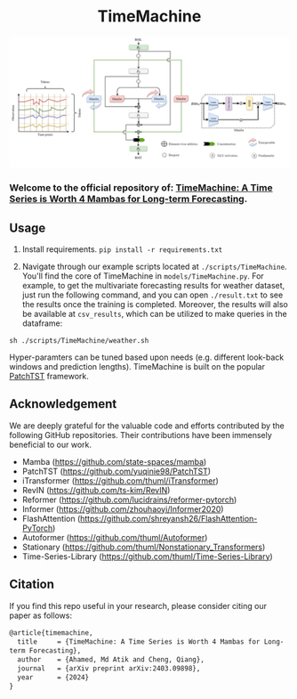 # <center>TimeMachine</center>

![Alt text](./pics/TimeMachine.PNG)
### Welcome to the official repository of: [TimeMachine: A Time Series is Worth 4 Mambas for Long-term Forecasting](https://arxiv.org/pdf/2403.09898.pdf). 
## Usage

1. Install requirements. ```pip install -r requirements.txt```

2. Navigate through our example scripts located at ```./scripts/TimeMachine```. You'll find the core of TimeMachine in ```models/TimeMachine.py```. For example, to get the multivariate forecasting results for weather dataset, just run the following command, and you can open ```./result.txt``` to see the results once the training is completed. Moreover, the results will also be available at ```csv_results```, which can be utilized to make queries in the dataframe:
```
sh ./scripts/TimeMachine/weather.sh
```

Hyper-paramters can be tuned based upon needs (e.g. different look-back windows and prediction lengths). TimeMachine is built on the popular [PatchTST](https://github.com/yuqinie98/PatchTST) framework.


## Acknowledgement

We are deeply grateful for the valuable code and efforts contributed by the following GitHub repositories. Their contributions have been immensely beneficial to our work.
- Mamba (https://github.com/state-spaces/mamba)
- PatchTST (https://github.com/yuqinie98/PatchTST)
- iTransformer (https://github.com/thuml/iTransformer)
- RevIN (https://github.com/ts-kim/RevIN)
- Reformer (https://github.com/lucidrains/reformer-pytorch)
- Informer (https://github.com/zhouhaoyi/Informer2020)
- FlashAttention (https://github.com/shreyansh26/FlashAttention-PyTorch)
- Autoformer (https://github.com/thuml/Autoformer)
- Stationary (https://github.com/thuml/Nonstationary_Transformers)
- Time-Series-Library (https://github.com/thuml/Time-Series-Library)



## Citation

If you find this repo useful in your research, please consider citing our paper as follows:

```
@article{timemachine,
  title     = {TimeMachine: A Time Series is Worth 4 Mambas for Long-term Forecasting},
  author    = {Ahamed, Md Atik and Cheng, Qiang},
  journal   = {arXiv preprint arXiv:2403.09898},
  year      = {2024}
}
```

